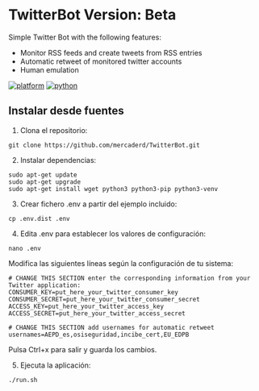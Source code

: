# TwitterBot Version: Beta

Simple Twitter Bot with the following features:
* Monitor RSS feeds and create tweets from RSS entries
* Automatic retweet of monitored twitter accounts
* Human emulation

[![platform](https://img.shields.io/badge/platform-linux-green)](https://ubuntu.com/)
[![python](https://img.shields.io/badge/python-3.9-blue.svg?logo=python&labelColor=yellow)](https://www.python.org/downloads/)


## Instalar desde fuentes

1. Clona el repositorio:
```
git clone https://github.com/mercaderd/TwitterBot.git
```

2. Instalar dependencias:

```
sudo apt-get update
sudo apt-get upgrade
sudo apt-get install wget python3 python3-pip python3-venv
```

3. Crear fichero .env a partir del ejemplo incluido:

```    
cp .env.dist .env
```

4. Edita .env para establecer los valores de configuración:
```  
nano .env
``` 

Modifica las siguientes líneas según la configuración de tu sistema:
```     
# CHANGE THIS SECTION enter the corresponding information from your Twitter application:
CONSUMER_KEY=put_here_your_twitter_consumer_key
CONSUMER_SECRET=put_here_your_twitter_consumer_secret
ACCESS_KEY=put_here_your_twitter_access_key
ACCESS_SECRET=put_here_your_twitter_access_secret

# CHANGE THIS SECTION add usernames for automatic retweet
usernames=AEPD_es,osiseguridad,incibe_cert,EU_EDPB
``` 
Pulsa Ctrl+x para salir y guarda los cambios.

5. Ejecuta la aplicación:
``` 
./run.sh
```